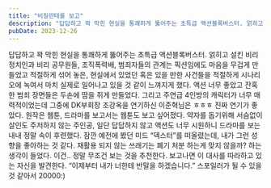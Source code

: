 ```yaml
---
title: "비질란테를 보고"
description: "답답하고 꽉 막힌 현실을 통쾌하게 뚫어주는 초특급 액션블록버스터. 얽히고 설킨 비리 정치인과 비리 공무원들, 조직폭력배, 범죄자들의 관계는 픽션임에도 마음을 무겁게 만들었고 적절하게 섞어 놓은, 현실에서 있었던 혹은 있을 만한 사건들을 적절하게 시나리오에 녹여서 마치 실제로 일어나고 있..."
pubDate: 2023-12-26
---
```


답답하고 꽉 막힌 현실을 통쾌하게 뚫어주는 초특급 액션블록버스터. 얽히고 설킨 비리 정치인과 비리 공무원들, 조직폭력배, 범죄자들의 관계는 픽션임에도 마음을 무겁게 만들었고 적절하게 섞어 놓은, 현실에서 있었던 혹은 있을 만한 사건들을 적절하게 시나리오에 녹여서 마치 실제로 일어나고 있을 것 같이 느껴지게 했다. 액션 너무 좋았고 잔혹한 범죄 장면들은 두손에 땀을 쥐게 만들었다. 그리고 주연급 4인방의 캐릭터가 너무 매력적이었는데 그중에 DK부회장 조강옥을 연기하신 이준혁님은 ㅎㅎㅎ 진짜 연기가 좋았다.
원작은 웹툰, 드라마를 보고서는 웹툰도 보고 싶어졌다. 약자를 돕기위해 서슴없이 살인도 주저하지 않는 주인공, 일단 답답하지 않고 액션도 너무 시원하니 드라마를 보는 내내 정말 속이 후련했다. 잠깐 예전에 봤던 미드 “덱스터”를 떠올렸는데, 내가 그런 성향을 좋아하는 것 같다. 재활용 되지 않는 쓰래기는 폐기 처분 하는게 맞지 않을까? 하는 생각이 들었다.
이건.. 정말 무조건 보는 것을 추천한다.
보고나면 이 대사를 따라하고 있는 자신을 발견한다.
“이제부터 내가 너한테 반말을 하겠습니다.”
스포일러가 될 수 있을 것 같아서 20000:)